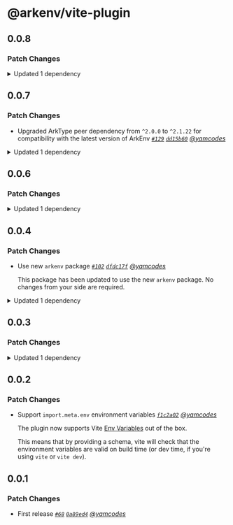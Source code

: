 # @arkenv/vite-plugin

## 0.0.8

### Patch Changes

<details><summary>Updated 1 dependency</summary>

<small>

[`2b06c4c`](https://github.com/yamcodes/arkenv/commit/2b06c4c09f3be7192dbd0e23a1bc78506a4d7293)

</small>

- `arkenv@0.5.0`

</details>

## 0.0.7

### Patch Changes

- Upgraded ArkType peer dependency from `^2.0.0` to `^2.1.22` for compatibility with the latest version of ArkEnv _[`#129`](https://github.com/yamcodes/arkenv/pull/129) [`dd15b60`](https://github.com/yamcodes/arkenv/commit/dd15b608281b04eaac1bf93d3911a234e7e7565d) [@yamcodes](https://github.com/yamcodes)_

<details><summary>Updated 1 dependency</summary>

<small>

[`dd15b60`](https://github.com/yamcodes/arkenv/commit/dd15b608281b04eaac1bf93d3911a234e7e7565d)

</small>

- `arkenv@0.4.0`

</details>

## 0.0.6

### Patch Changes

<details><summary>Updated 1 dependency</summary>

<small>

[`d46b233`](https://github.com/yamcodes/arkenv/commit/d46b23355546fd0531123cfaaffab95f74a472da)

</small>

- `arkenv@0.3.0`

</details>

## 0.0.4

### Patch Changes

- Use new `arkenv` package _[`#102`](https://github.com/yamcodes/arkenv/pull/102) [`dfdc17f`](https://github.com/yamcodes/arkenv/commit/dfdc17f3510a9c07586201ecaf310cba3b22d67f) [@yamcodes](https://github.com/yamcodes)_

  This package has been updated to use the new `arkenv` package. No changes from your side are required.

<details><summary>Updated 1 dependency</summary>

<small>

[`dfdc17f`](https://github.com/yamcodes/arkenv/commit/dfdc17f3510a9c07586201ecaf310cba3b22d67f)

</small>

- `arkenv@0.2.0`

</details>

## 0.0.3

### Patch Changes

<details><summary>Updated 1 dependency</summary>

<small>

[`f7c6501`](https://github.com/yamcodes/arkenv/commit/f7c6501272064d13a6f048d68ba826d58eb2eee7)

</small>

- `arkenv@0.1.5`

</details>

## 0.0.2

### Patch Changes

- Support `import.meta.env` environment variables _[`f1c2a02`](https://github.com/yamcodes/arkenv/commit/f1c2a02d2c754261f5cc14f99604d267e6df86db) [@yamcodes](https://github.com/yamcodes)_

  The plugin now supports Vite [Env Variables](https://vite.dev/guide/env-and-mode) out of the box.

  This means that by providing a schema, vite will check that the environment variables are valid on build time (or dev time, if you're using `vite` or `vite dev`).

## 0.0.1

### Patch Changes

- First release _[`#68`](https://github.com/yamcodes/arkenv/pull/68) [`0a89ed4`](https://github.com/yamcodes/arkenv/commit/0a89ed4af85677fc80690a84afd0077f11bf1508) [@yamcodes](https://github.com/yamcodes)_
